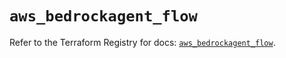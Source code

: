 # `aws_bedrockagent_flow`

Refer to the Terraform Registry for docs: [`aws_bedrockagent_flow`](https://registry.terraform.io/providers/hashicorp/aws/6.6.0/docs/resources/bedrockagent_flow).

